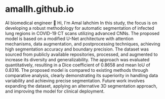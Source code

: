 # amallh.github.io
AI biomedical engineer
👋 Hi, I'm Amal lahchim
In this study, the focus is on developing a robust methodology for automatic
segmentation of infected lung regions in COVID-19 CT scans utilizing advanced CNNs. The
proposed model is based on a modified U-Net architecture with attention mechanisms, data
augmentation, and postprocessing techniques, achieving high segmentation accuracy and
boundary precision. The dataset was sourced from publicly available repositories, processed,
and augmented to increase its diversity and generalizability. The approach was evaluated
quantitatively, resulting in a Dice coefficient of 0.8658 and mean IoU of 0.8316. The proposed
model is compared to existing methods through comparative analysis, clearly demonstrating its
superiority in handling data variability and achieving precise segmentation. Future work involves
expanding the dataset, applying an alternative 3D segmentation approach, and improving the
model for clinical deployment.
